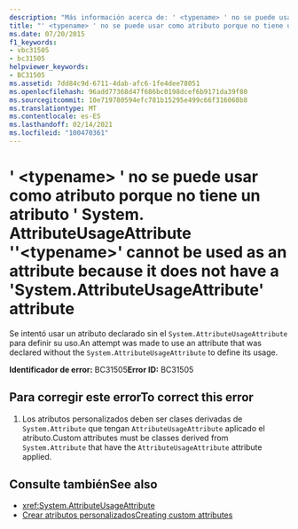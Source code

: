 ```yaml
---
description: "Más información acerca de: ' <typename> ' no se puede usar como atributo porque no tiene un atributo ' System. AttributeUsageAttribute '"
title: "' <typename> ' no se puede usar como atributo porque no tiene un atributo ' System. AttributeUsageAttribute '"
ms.date: 07/20/2015
f1_keywords:
- vbc31505
- bc31505
helpviewer_keywords:
- BC31505
ms.assetid: 7dd84c9d-6711-4dab-afc6-1fe4dee78051
ms.openlocfilehash: 96add77368d47f686bc0198dcef6b9171da39f80
ms.sourcegitcommit: 10e719780594efc781b15295e499c66f316068b8
ms.translationtype: MT
ms.contentlocale: es-ES
ms.lasthandoff: 02/14/2021
ms.locfileid: "100470361"
---
```

# <a name="typename-cannot-be-used-as-an-attribute-because-it-does-not-have-a-systemattributeusageattribute-attribute"></a><span data-ttu-id="5f737-103">' \<typename> ' no se puede usar como atributo porque no tiene un atributo ' System. AttributeUsageAttribute '</span><span class="sxs-lookup"><span data-stu-id="5f737-103">'\<typename>' cannot be used as an attribute because it does not have a 'System.AttributeUsageAttribute' attribute</span></span>

<span data-ttu-id="5f737-104">Se intentó usar un atributo declarado sin el `System.AttributeUsageAttribute` para definir su uso.</span><span class="sxs-lookup"><span data-stu-id="5f737-104">An attempt was made to use an attribute that was declared without the `System.AttributeUsageAttribute` to define its usage.</span></span>  
  
 <span data-ttu-id="5f737-105">**Identificador de error:** BC31505</span><span class="sxs-lookup"><span data-stu-id="5f737-105">**Error ID:** BC31505</span></span>  
  
## <a name="to-correct-this-error"></a><span data-ttu-id="5f737-106">Para corregir este error</span><span class="sxs-lookup"><span data-stu-id="5f737-106">To correct this error</span></span>  
  
1. <span data-ttu-id="5f737-107">Los atributos personalizados deben ser clases derivadas de `System.Attribute` que tengan `AttributeUsageAttribute` aplicado el atributo.</span><span class="sxs-lookup"><span data-stu-id="5f737-107">Custom attributes must be classes derived from `System.Attribute` that have the `AttributeUsageAttribute` attribute applied.</span></span>  
  
## <a name="see-also"></a><span data-ttu-id="5f737-108">Consulte también</span><span class="sxs-lookup"><span data-stu-id="5f737-108">See also</span></span>

- <xref:System.AttributeUsageAttribute>
- [<span data-ttu-id="5f737-109">Crear atributos personalizados</span><span class="sxs-lookup"><span data-stu-id="5f737-109">Creating custom attributes</span></span>](../programming-guide/concepts/attributes/creating-custom-attributes.md)
